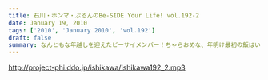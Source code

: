 ```yaml
---
title: 石川・ホンマ・ぶるんのBe-SIDE Your Life! vol.192-2
date: January 19, 2010
tags: ['2010', 'January 2010', 'vol.192']
draft: false
summary: なんともな年越しを迎えたビーサイメンバー！ちゃらおめな、年明け最初の飯はいつものメンツで渋谷で『もつ鍋』をつついておりました・・・これって・・・NAMAE
---
```


http://project-phi.ddo.jp/ishikawa/ishikawa192_2.mp3